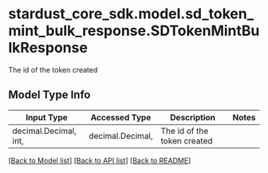 # stardust_core_sdk.model.sd_token_mint_bulk_response.SDTokenMintBulkResponse

The id of the token created

## Model Type Info
Input Type | Accessed Type | Description | Notes
------------ | ------------- | ------------- | -------------
decimal.Decimal, int,  | decimal.Decimal,  | The id of the token created | 

[[Back to Model list]](../../README.md#documentation-for-models) [[Back to API list]](../../README.md#documentation-for-api-endpoints) [[Back to README]](../../README.md)

